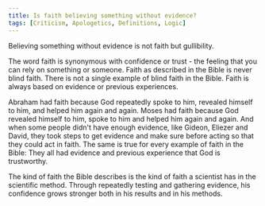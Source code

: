 ```yaml
---
title: Is faith believing something without evidence?
tags: [Criticism, Apologetics, Definitions, Logic]
---
```

Believing something without evidence is not faith but gullibility. 

The word faith is synonymous with confidence or trust - the feeling that you can rely on something or someone. Faith as described in the Bible is never blind faith. There is not a single example of blind faith in the Bible. Faith is always based on evidence or previous experiences. 

Abraham had faith because God repeatedly spoke to him, revealed himself to him, and helped him again and again. 
Moses had faith because God revealed himself to him, spoke to him and helped him again and again. 
And when some people didn't have enough evidence, like Gideon, Eliezer and David, they took steps to get evidence and make sure before acting so that they could act in faith. 
The same is true for every example of faith in the Bible: They all had evidence and previous experience that God is trustworthy.

The kind of faith the Bible describes is the kind of faith a scientist has in the scientific method. Through repeatedly testing and gathering evidence, his confidence grows stronger both in his results and in his methods.
